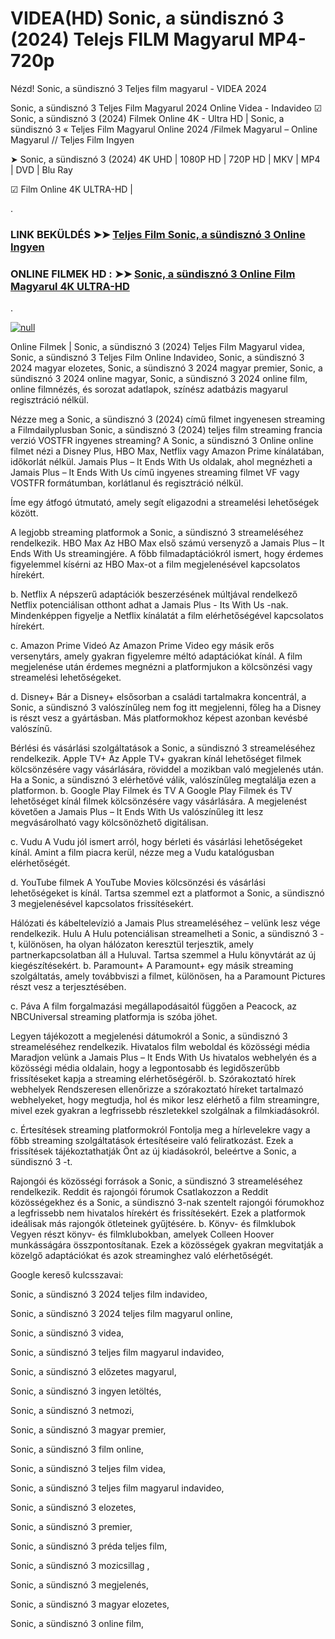# VIDEA(HD) Sonic, a sündisznó 3 (2024) Telejs FILM Magyarul MP4-720p




Nézd! Sonic, a sündisznó 3 Teljes film magyarul - VIDEA 2024

Sonic, a sündisznó 3 Teljes Film Magyarul 2024 Online Videa - Indavideo ☑ Sonic, a sündisznó 3 (2024) Filmek Online 4K - Ultra HD | Sonic, a sündisznó 3 « Teljes Film Magyarul Online 2024 /Filmek Magyarul – Online Magyarul // Teljes Film Ingyen

➤ Sonic, a sündisznó 3 (2024) 4K UHD | 1080P HD | 720P HD | MKV | MP4 | DVD | Blu Ray

☑ Film Online 4K ULTRA-HD |

.

### LINK BEKÜLDÉS ➤➤ [Teljes Film Sonic, a sündisznó 3 Online Ingyen](https://t.co/AWpOLholPK)

### ONLINE FILMEK HD : ➤➤ [Sonic, a sündisznó 3 Online Film Magyarul 4K ULTRA-HD](https://t.co/AWpOLholPK)
.

[![null](https://static.wixstatic.com/media/855a25_043b5abeb4ae4d35ac003198e7fe56ed~mv2.gif)](https://t.co/AWpOLholPK)

Online Filmek | Sonic, a sündisznó 3 (2024) Teljes Film Magyarul videa, Sonic, a sündisznó 3 Teljes Film Online Indavideo, Sonic, a sündisznó 3 2024 magyar elozetes, Sonic, a sündisznó 3 2024 magyar premier, Sonic, a sündisznó 3 2024 online magyar, Sonic, a sündisznó 3 2024 online film, online filmnézés, és sorozat adatlapok, színész adatbázis magyarul regisztráció nélkül.

Nézze meg a Sonic, a sündisznó 3 (2024) című filmet ingyenesen streaming a Filmdailyplusban Sonic, a sündisznó 3 (2024) teljes film streaming francia verzió VOSTFR ingyenes streaming? A Sonic, a sündisznó 3 Online online filmet nézi a Disney Plus, HBO Max, Netflix vagy Amazon Prime kínálatában, időkorlát nélkül. Jamais Plus – It Ends With Us oldalak, ahol megnézheti a Jamais Plus – It Ends With Us című ingyenes streaming filmet VF vagy VOSTFR formátumban, korlátlanul és regisztráció nélkül.

Íme egy átfogó útmutató, amely segít eligazodni a streamelési lehetőségek között.

A legjobb streaming platformok a Sonic, a sündisznó 3 streameléséhez
rendelkezik. HBO Max Az HBO Max első számú versenyző a Jamais Plus – It Ends With Us streamingjére. A főbb filmadaptációkról ismert, hogy érdemes figyelemmel kísérni az HBO Max-ot a film megjelenésével kapcsolatos hírekért.

b. Netflix A népszerű adaptációk beszerzésének múltjával rendelkező Netflix potenciálisan otthont adhat a Jamais Plus - Its With Us -nak. Mindenképpen figyelje a Netflix kínálatát a film elérhetőségével kapcsolatos hírekért.

c. Amazon Prime Videó Az Amazon Prime Video egy másik erős versenytárs, amely gyakran figyelemre méltó adaptációkat kínál. A film megjelenése után érdemes megnézni a platformjukon a kölcsönzési vagy streamelési lehetőségeket.

d. Disney+ Bár a Disney+ elsősorban a családi tartalmakra koncentrál, a Sonic, a sündisznó 3 valószínűleg nem fog itt megjelenni, főleg ha a Disney is részt vesz a gyártásban. Más platformokhoz képest azonban kevésbé valószínű.

Bérlési és vásárlási szolgáltatások a Sonic, a sündisznó 3 streameléséhez rendelkezik. Apple TV+ Az Apple TV+ gyakran kínál lehetőséget filmek kölcsönzésére vagy vásárlására, röviddel a mozikban való megjelenés után. Ha a Sonic, a sündisznó 3 elérhetővé válik, valószínűleg megtalálja ezen a platformon.
b. Google Play Filmek és TV A Google Play Filmek és TV lehetőséget kínál filmek kölcsönzésére vagy vásárlására. A megjelenést követően a Jamais Plus – It Ends With Us valószínűleg itt lesz megvásárolható vagy kölcsönözhető digitálisan.

c. Vudu A Vudu jól ismert arról, hogy bérleti és vásárlási lehetőségeket kínál. Amint a film piacra kerül, nézze meg a Vudu katalógusban elérhetőségét.

d. YouTube filmek A YouTube Movies kölcsönzési és vásárlási lehetőségeket is kínál. Tartsa szemmel ezt a platformot a Sonic, a sündisznó 3 megjelenésével kapcsolatos frissítésekért.

Hálózati és kábeltelevízió a Jamais Plus streameléséhez – velünk lesz vége rendelkezik. Hulu A Hulu potenciálisan streamelheti a Sonic, a sündisznó 3 -t, különösen, ha olyan hálózaton keresztül terjesztik, amely partnerkapcsolatban áll a Huluval. Tartsa szemmel a Hulu könyvtárát az új kiegészítésekért.
b. Paramount+ A Paramount+ egy másik streaming szolgáltatás, amely továbbviszi a filmet, különösen, ha a Paramount Pictures részt vesz a terjesztésében.

c. Páva A film forgalmazási megállapodásaitól függően a Peacock, az NBCUniversal streaming platformja is szóba jöhet.

Legyen tájékozott a megjelenési dátumokról a Sonic, a sündisznó 3 streameléséhez rendelkezik. Hivatalos film weboldal és közösségi média Maradjon velünk a Jamais Plus – It Ends With Us hivatalos webhelyén és a közösségi média oldalain, hogy a legpontosabb és legidőszerűbb frissítéseket kapja a streaming elérhetőségéről.
b. Szórakoztató hírek webhelyek Rendszeresen ellenőrizze a szórakoztató híreket tartalmazó webhelyeket, hogy megtudja, hol és mikor lesz elérhető a film streamingre, mivel ezek gyakran a legfrissebb részletekkel szolgálnak a filmkiadásokról.

c. Értesítések streaming platformokról Fontolja meg a hírlevelekre vagy a főbb streaming szolgáltatások értesítéseire való feliratkozást. Ezek a frissítések tájékoztathatják Önt az új kiadásokról, beleértve a Sonic, a sündisznó 3 -t.

Rajongói és közösségi források a Sonic, a sündisznó 3 streameléséhez rendelkezik. Reddit és rajongói fórumok Csatlakozzon a Reddit közösségekhez és a Sonic, a sündisznó 3-nak szentelt rajongói fórumokhoz a legfrissebb nem hivatalos hírekért és frissítésekért. Ezek a platformok ideálisak más rajongók ötleteinek gyűjtésére.
b. Könyv- és filmklubok Vegyen részt könyv- és filmklubokban, amelyek Colleen Hoover munkásságára összpontosítanak. Ezek a közösségek gyakran megvitatják a közelgő adaptációkat és azok streaminghez való elérhetőségét.

Google kereső kulcsszavai:

Sonic, a sündisznó 3 2024 teljes film indavideo,

Sonic, a sündisznó 3 2024 teljes film magyarul online,

Sonic, a sündisznó 3 videa,

Sonic, a sündisznó 3 teljes film magyarul indavideo,

Sonic, a sündisznó 3 előzetes magyarul,

Sonic, a sündisznó 3 ingyen letöltés,

Sonic, a sündisznó 3 netmozi,

Sonic, a sündisznó 3 magyar premier,

Sonic, a sündisznó 3 film online,

Sonic, a sündisznó 3 teljes film videa,

Sonic, a sündisznó 3 teljes film magyarul indavideo,

Sonic, a sündisznó 3 elozetes,

Sonic, a sündisznó 3 premier,

Sonic, a sündisznó 3 préda teljes film,

Sonic, a sündisznó 3 mozicsillag ,

Sonic, a sündisznó 3 megjelenés,

Sonic, a sündisznó 3 magyar elozetes,

Sonic, a sündisznó 3 online film,
